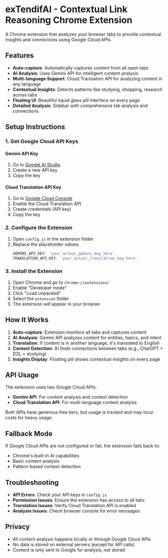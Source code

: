 # exTendifAI - Contextual Link Reasoning Chrome Extension

A Chrome extension that analyzes your browser tabs to provide contextual insights and connections using Google Cloud APIs.

## Features

- **Auto-capture**: Automatically captures content from all open tabs
- **AI Analysis**: Uses Gemini API for intelligent content analysis
- **Multi-language Support**: Cloud Translation API for analyzing content in any language
- **Contextual Insights**: Detects patterns like studying, shopping, research across tabs
- **Floating UI**: Beautiful liquid glass pill interface on every page
- **Detailed Analysis**: Sidebar with comprehensive tab analysis and connections

## Setup Instructions

### 1. Get Google Cloud API Keys

#### Gemini API Key
1. Go to [Google AI Studio](https://aistudio.google.com/app/apikey)
2. Create a new API key
3. Copy the key

#### Cloud Translation API Key
1. Go to [Google Cloud Console](https://console.cloud.google.com/apis/credentials)
2. Enable the Cloud Translation API
3. Create credentials (API key)
4. Copy the key

### 2. Configure the Extension

1. Open `config.js` in the extension folder
2. Replace the placeholder values:
   ```javascript
   GEMINI_API_KEY: 'your_actual_gemini_key_here',
   TRANSLATION_API_KEY: 'your_actual_translation_key_here',
   ```

### 3. Install the Extension

1. Open Chrome and go to `chrome://extensions/`
2. Enable "Developer mode"
3. Click "Load unpacked"
4. Select the `extension` folder
5. The extension will appear in your browser

## How It Works

1. **Auto-capture**: Extension monitors all tabs and captures content
2. **AI Analysis**: Gemini API analyzes content for entities, topics, and intent
3. **Translation**: If content is in another language, it's translated to English
4. **Context Detection**: AI finds connections between tabs (e.g., ChatGPT + D2L = studying)
5. **Insights Display**: Floating pill shows contextual insights on every page

## API Usage

The extension uses two Google Cloud APIs:

- **Gemini API**: For content analysis and context detection
- **Cloud Translation API**: For multi-language content analysis

Both APIs have generous free tiers, but usage is tracked and may incur costs for heavy usage.

## Fallback Mode

If Google Cloud APIs are not configured or fail, the extension falls back to:
- Chrome's built-in AI capabilities
- Basic content analysis
- Pattern-based context detection

## Troubleshooting

- **API Errors**: Check your API keys in `config.js`
- **Permission Issues**: Ensure the extension has access to all tabs
- **Translation Issues**: Verify Cloud Translation API is enabled
- **Analysis Issues**: Check browser console for error messages

## Privacy

- All content analysis happens locally or through Google Cloud APIs
- No data is stored on external servers (except for API calls)
- Content is only sent to Google for analysis, not stored
